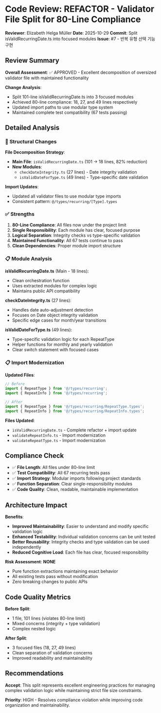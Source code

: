 # Code Review: REFACTOR - Validator File Split for 80-Line Compliance

**Reviewer**: Elizabeth Helga Müller
**Date**: 2025-10-29
**Commit**: Split isValidRecurringDate.ts into focused modules
**Issue**: #7 - 반복 유형 선택 기능 구현

## Review Summary

**Overall Assessment**: ✅ APPROVED - Excellent decomposition of oversized validator file with maintained functionality

**Change Analysis**:

- Split 101-line isValidRecurringDate.ts into 3 focused modules
- Achieved 80-line compliance: 18, 27, and 49 lines respectively
- Updated import paths to use modular type system
- Maintained complete test compatibility (67 tests passing)

## Detailed Analysis

### 🔄 **Structural Changes**

**File Decomposition Strategy**:

- **Main File**: `isValidRecurringDate.ts` (101 → 18 lines, 82% reduction)
- **New Modules**:
  - `checkDateIntegrity.ts` (27 lines) - Date integrity validation
  - `isValidDateForType.ts` (49 lines) - Type-specific date validation

**Import Updates**:

- Updated all validator files to use modular type imports
- Consistent pattern: `@/types/recurring/[Type].types`

### ✅ **Strengths**

1. **80-Line Compliance**: All files now under the project limit
2. **Single Responsibility**: Each module has clear, focused purpose
3. **Logical Separation**: Integrity checks vs type-specific validation
4. **Maintained Functionality**: All 67 tests continue to pass
5. **Clean Dependencies**: Proper module import structure

### 📋 **Module Analysis**

**isValidRecurringDate.ts** (Main - 18 lines):

- Clean orchestration function
- Uses extracted modules for complex logic
- Maintains public API compatibility

**checkDateIntegrity.ts** (27 lines):

- Handles date auto-adjustment detection
- Focuses on Date object integrity validation
- Specific edge cases for month/year transitions

**isValidDateForType.ts** (49 lines):

- Type-specific validation logic for each RepeatType
- Helper functions for monthly and yearly validation
- Clear switch statement with focused cases

### 📋 **Import Modernization**

**Updated Files**:

```typescript
// Before
import { RepeatType } from '@/types/recurring';
import { RepeatInfo } from '@/types/recurring';

// After
import { RepeatType } from '@/types/recurring/RepeatType.types';
import { RepeatInfo } from '@/types/recurring/RepeatInfo.types';
```

**Files Updated**:

- `isValidRecurringDate.ts` - Complete refactor + import update
- `validateRepeatInfo.ts` - Import modernization
- `validateRepeatType.ts` - Import modernization

## Compliance Check

- ✅ **File Length**: All files under 80-line limit
- ✅ **Test Compatibility**: All 67 recurring tests pass
- ✅ **Import Strategy**: Modular imports following project standards
- ✅ **Function Separation**: Clear single-responsibility modules
- ✅ **Code Quality**: Clean, readable, maintainable implementation

## Architecture Impact

**Benefits**:

- **Improved Maintainability**: Easier to understand and modify specific validation logic
- **Enhanced Testability**: Individual validation concerns can be unit tested
- **Better Reusability**: Integrity checks and type validation can be used independently
- **Reduced Cognitive Load**: Each file has clear, focused responsibility

**Risk Assessment**: **NONE**

- Pure function extractions maintaining exact behavior
- All existing tests pass without modification
- Zero breaking changes to public APIs

## Code Quality Metrics

**Before Split**:

- 1 file, 101 lines (violates 80-line limit)
- Mixed concerns (integrity + type validation)
- Complex nested logic

**After Split**:

- 3 focused files (18, 27, 49 lines)
- Clean separation of validation concerns
- Improved readability and maintainability

## Recommendations

**Accept**: This split represents excellent engineering practices for managing complex validation logic while maintaining strict file size constraints.

**Priority**: HIGH - Resolves compliance violation while improving code organization and maintainability.
